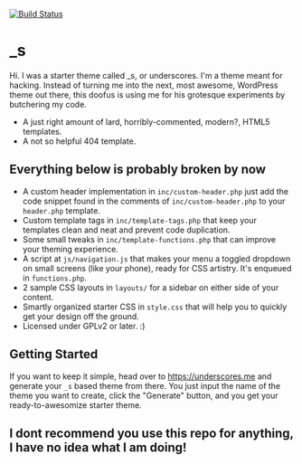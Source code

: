 [![Build Status](https://travis-ci.org/Automattic/_s.svg?branch=master)](https://travis-ci.org/Automattic/_s)

_s
===

Hi. I was a starter theme called _s, or underscores. I'm a theme meant for hacking. Instead of turning me into the next, most awesome, WordPress theme out there, this doofus is using me for his grotesque experiments by butchering my code.



* A just right amount of lard, horribly-commented, modern?, HTML5 templates.
* A not so helpful 404 template.

## Everything below is probably broken by now
* A custom header implementation in `inc/custom-header.php` just add the code snippet found in the comments of `inc/custom-header.php` to your `header.php` template.
* Custom template tags in `inc/template-tags.php` that keep your templates clean and neat and prevent code duplication.
* Some small tweaks in `inc/template-functions.php` that can improve your theming experience.
* A script at `js/navigation.js` that makes your menu a toggled dropdown on small screens (like your phone), ready for CSS artistry. It's enqueued in `functions.php`.
* 2 sample CSS layouts in `layouts/` for a sidebar on either side of your content.
* Smartly organized starter CSS in `style.css` that will help you to quickly get your design off the ground.
* Licensed under GPLv2 or later. :)

Getting Started
---------------

If you want to keep it simple, head over to https://underscores.me and generate your `_s` based theme from there. You just input the name of the theme you want to create, click the "Generate" button, and you get your ready-to-awesomize starter theme.


## I dont recommend you use this repo for anything, I have no idea what I am doing!


